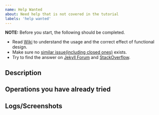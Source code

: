```yaml
---
name: Help Wanted
about: Need help that is not covered in the tutorial
labels: 'help wanted'
---
```


**NOTE:** Before you start, the following should be completed.

- Read [Wiki][wiki] to understand the usage and the correct effect of functional design.
- Make sure no [similar issue(including closed ones)][issues] exists.
- Try to find the answer on [Jekyll Forum][forum] and [StackOverflow][stack_overflow].

[wiki]: https://github.com/doctorfree/jekyll-theme-custom/wiki
[issues]: https://github.com/doctorfree/jekyll-theme-custom/issues?q=is%3Aissue
[forum]: https://talk.jekyllrb.com/
[stack_overflow]: https://stackoverflow.com/questions/tagged/jekyll

## Description

<!-- Please describe your need in detail. -->

## Operations you have already tried

<!-- Describe the effort you went through. -->

## Logs/Screenshots

<!-- If applicable, add logs/screenshots to help explain your problem. -->
